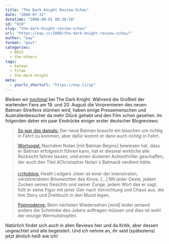```yaml
---
title: "The Dark Knight Review-Schau"
date: "2008-07-31"
datetime: "2008-08-01 00:38:56"
id: "919"
slug: "the-dark-knight-review-schau"
url: "https://eay.cc/2008/the-dark-knight-review-schau/"
author: "eay"
format: "post"
categories:
  - 0815
  - the-others
tags:
  - batman
  - filme
  - the-dark-knight
meta:
  - yourls_shorturl: "https://eay.li/yp"
---
```


Bleiben wir [nochmal](//eay.cc/2008/joker-kubrick-bearbrick/) bei The Dark Knight: Während die Großteil der wartenden Fans am 19. und 20. August die Vorpremieren des neuen Batman-Streifens stürmen wird, haben einige Pressemenschen und Australienbesucher da mehr Glück gehabt und den Film schon gesehen. Im folgenden daher ein paar Eindrücke einiger erster deutscher Blogreviews:

> [So war das damals:](http://so-war-das-damals.de/2008/07/26/von-fledermausen-und-zweikopfigen-hunden/) Der neue Batman braucht ein bisschen um richtig in Fahrt zu kommen, aber dafür kommt er dann auch _richtig_ in Fahrt.

> [Wortvogel:](http://wortvogel.de/?p=1555) Nachdem Nolan \[mit Batman Begins\] bewiesen hat, dass er Batman erfolgreich führen kann, hat er diesmal wirkliche alle Rücksicht fahren lassen, und einen düsteren Actionthriller geschaffen, der auch den Titel âChristopher Nolan´s Batmanâ verdient hätte.

> [i:rrhoblog:](http://i.rrhoblog.de/2008/07/29/the-dark-knight/) Heath Ledgers Joker ist einer der intensivsten, verstörendsten Bösewichter des Kinos. \[...\] Mit jeder Geste, jedem Zucken seines Gesichts und seiner Zunge, jedem Wort das er sagt, füllt er seine Figur mit jener Gier nach Vernichtung und Chaos aus, die ihm Story und Drehbuch in den Mund legen.

> [Popmoderne:](http://news.antville.org/stories/1819986/) Beim nächsten Wiedersehen \[wird\] leider jemand anders die Schminke des Jokers auftragen müssen und dies ist wohl der einzige Wermutstropfen.

Natürlich findet sich auch in allen Reviews hier und da Kritik, aber dessen ungeachtet sind alle begeistert. Und ich nehme an, _ihr_ seid (spätestens) jetzt ähnlich heiß wie ich!
